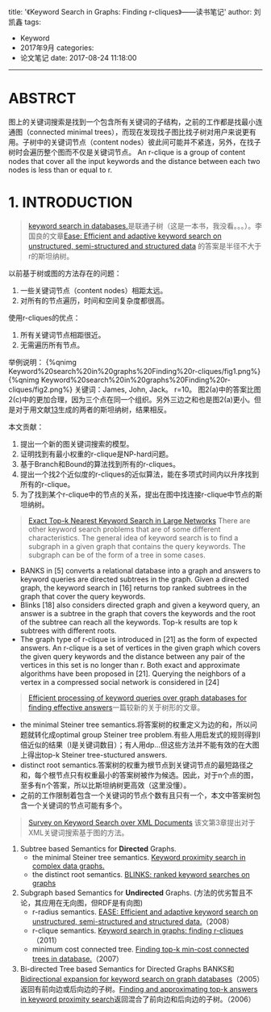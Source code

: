 title: '《Keyword Search in Graphs: Finding r-cliques》——读书笔记'
author: 刘凯鑫
tags:
  - Keyword
  - 2017年9月
categories:
  - 论文笔记
date: 2017-08-24 11:18:00
---
# ABSTRCT
图上的关键词搜索是找到一个包含所有关键词的子结构，之前的工作都是找最小连通图（connected minimal trees），而现在发现找子图比找子树对用户来说更有用。子树中的关键词节点（content nodes）彼此间可能并不紧连，另外，在找子树时会遍历整个图而不仅是关键词节点。	
An r-clique is a group of content nodes that cover all the input keywords and the distance between each two nodes is less than or equal to r.
# 1. INTRODUCTION
 > [keyword search in databases.](http://www.morganclaypool.com/doi/pdf/10.2200/S00231ED1V01Y200912DTM001)是联通子树（这是一本书，我没看。。。）。李国良的文章[Ease: Efficient and adaptive keyword search on unstructured, semi-structured and structured data](http://citeseerx.ist.psu.edu/viewdoc/download?doi=10.1.1.184.8489&rep=rep1&type=pdf) 的答案是半径不大于r的斯坦纳树。
 
以前基于树或图的方法存在的问题：
1. 一些关键词节点（content nodes）相距太远。
2. 对所有的节点遍历，时间和空间复杂度都很高。

使用r-cliques的优点：
1. 所有关键词节点相距很近。
2. 无需遍历所有节点。

举例说明：
{%qnimg Keyword%20search%20in%20graphs%20Finding%20r-cliques/fig1.png%}
{%qnimg Keyword%20search%20in%20graphs%20Finding%20r-cliques/fig2.png%}
关键词：James, John, Jack。 r=10。
图2(a)中的答案比图2(c)中的更加合理，因为三个点在同一个组织。另外三边之和也是图2(a)更小。但是对于用文献[13](http://dl.acm.org/citation.cfm?id=1547515)生成的两者的斯坦纳树，结果相反。

本文贡献：
1. 提出一个新的图关键词搜索的模型。
2. 证明找到有最小权重的r-clique是NP-hard问题。
3. 基于Branch和Bound的算法找到所有的r-cliques。
4. 提出一个找2个近似度的r-cliques的近似算法，能在多项式时间内以升序找到所有的r-clique。
5. 为了找到某个r-clique中的节点的关系，提出在图中找连接r-clique中节点的斯坦纳树。

>[Exact Top-k Nearest Keyword Search in Large Networks](http://dl.acm.org/citation.cfm?id=2749447)
There are other keyword search problems that are of some different characteristics. The general idea of keyword search is to find a subgraph in a given graph that contains the query keywords. 
The subgraph can be of the form of a tree in some cases. 
+ BANKS in [5] converts a relational database into a graph and answers to keyword queries are directed subtrees in the graph. Given a directed graph, the keyword search in [16] returns top ranked subtrees in the graph that cover the query keywords. 
+ Blinks [18] also considers directed graph and given a keyword query, an answer is a subtree in the graph that covers the keywords and the root of the subtree can reach all the keywords. Top-k results are top k subtrees with different roots. 
+ The graph type of r-clique is introduced in [21] as the form of expected answers. An r-clique is a set of vertices in the given graph which covers the given query keywords and the distance between any pair of the vertices in this set is no longer than r. Both exact and approximate algorithms have been proposed in [21]. Querying the neighbors of a vertex in a compressed social network is considered in [24]

>[Efficient processing of keyword queries over graph databases for finding effective answers](http://www.sciencedirect.com/science/article/pii/S0306457314000727#b0155)一篇较新的关于树形的文章。
+ the minimal Steiner tree semantics.将答案树的权重定义为边的和，所以问题就转化成optimal group Steiner tree problem.有些人用启发式的规则得到l倍近似的结果（l是关键词数目）；有人用dp...但这些方法并不能有效的在大图上得出top-k Steiner tree-stuctured answers.
+ distinct root semantics.答案树的权重为根节点到关键词节点的最短路径之和，每个根节点只有权重最小的答案树被作为候选。因此，对于n个点的图，至多有n个答案，所以比斯坦纳树更高效（这里没懂）。
+ 之前的工作限制着包含一个关键词的节点个数有且只有一个，本文中答案树包含一个关键词的节点可能有多个。


> [Survey on Keyword Search over XML Documents](http://dl.acm.org/citation.cfm?id=3022863)  该文第3章提出对于XML关键词搜索基于图的方法。
1. Subtree based Semantics for **Directed** Graphs.
	+ the minimal Steiner tree semantics. [Keyword proximity search in complex data graphs.](http://delivery.acm.org/10.1145/1380000/1376708/p927-golenberg.pdf?ip=166.111.134.52&id=1376708&acc=ACTIVE%20SERVICE&key=BF85BBA5741FDC6E%2E587F3204F5B62A59%2E4D4702B0C3E38B35%2E4D4702B0C3E38B35&CFID=882572412&CFTOKEN=29985573&__acm__=1505267509_337f555665e22704b8e4b8b45b2f64af)
    + the distinct root semantics. [BLINKS: ranked keyword searches on graphs](http://dl.acm.org/citation.cfm?id=1247516)
2. Subgraph based Semantics for **Undirected** Graphs. (方法的优劣暂且不论，其应用在无向图，但RDF是有向图)
	+ r-radius semantics. [EASE: Efficient and adaptive keyword search on unstructured, semi-structured and structured data.](http://dl.acm.org/citation.cfm?id=1376706)（2008）
    + r-clique semantics. [Keyword search in graphs: finding r-cliques](http://dl.acm.org/citation.cfm?id=2021025)（2011）
    + minimum cost connected tree. [Finding top-k min-cost connected trees in database.](http://ieeexplore.ieee.org/abstract/document/4221732/)（2007）
3. Bi-directed Tree based Semantics for Directed Graphs
BANKS和[Bidirectional expansion for keyword search on graph databases](http://dl.acm.org/citation.cfm?id=1083652)（2005）返回有前向边或后向边的子树。[Finding and approximating top-k answers in keyword proximity search](http://dl.acm.org/citation.cfm?id=1142377)返回混合了前向边和后向边的子树。（2006）